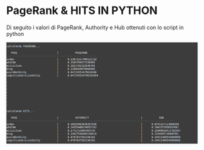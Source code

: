 # PageRank & HITS IN PYTHON

Di seguito i valori di PageRank, Authority e Hub ottenuti con lo script in python
<div align="center">  
  <img src="https://github.com/mariocuomo/pageRank-HITS/blob/main/images/algoPy.png" width=600>
</div>


